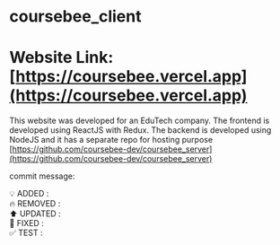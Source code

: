 # coursebee_client

# Website Link: [https://coursebee.vercel.app](https://coursebee.vercel.app)

This website was developed for an EduTech company. The frontend is developed using ReactJS with Redux. The backend is developed using NodeJS and it has a separate repo for hosting purpose [https://github.com/coursebee-dev/coursebee_server](https://github.com/coursebee-dev/coursebee_server)

commit message:

:bulb: ADDED :<br/>
:fire: REMOVED :<br/>
:arrow_up: UPDATED :<br/>
:bug: FIXED :<br/>
:white_check_mark: TEST :<br/>
